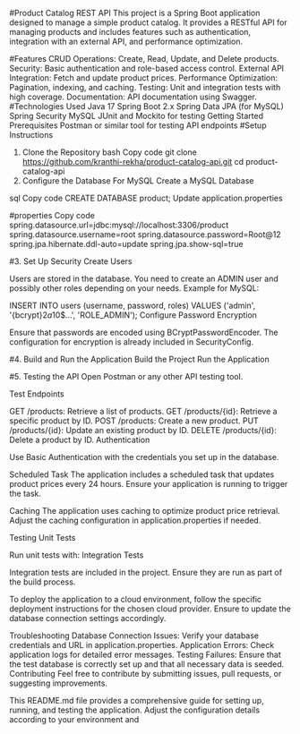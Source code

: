 #Product Catalog REST API
This project is a Spring Boot application designed to manage a simple product catalog. It provides a RESTful API for managing products and includes features such as authentication, integration with an external API, and performance optimization.

#Features
CRUD Operations: Create, Read, Update, and Delete products.
Security: Basic authentication and role-based access control.
External API Integration: Fetch and update product prices.
Performance Optimization: Pagination, indexing, and caching.
Testing: Unit and integration tests with high coverage.
Documentation: API documentation using Swagger.
#Technologies Used
Java 17
Spring Boot 2.x
Spring Data JPA (for MySQL)
Spring Security
MySQL 
JUnit and Mockito for testing
Getting Started
Prerequisites
Postman or similar tool for testing API endpoints
#Setup Instructions
1. Clone the Repository
bash
Copy code
git clone https://github.com/kranthi-rekha/product-catalog-api.git
cd product-catalog-api
2. Configure the Database
For MySQL
Create a MySQL Database

sql
Copy code
CREATE DATABASE product;
Update application.properties

#properties
Copy code
spring.datasource.url=jdbc:mysql://localhost:3306/product
spring.datasource.username=root
spring.datasource.password=Root@12
spring.jpa.hibernate.ddl-auto=update
spring.jpa.show-sql=true



#3. Set Up Security
Create Users

Users are stored in the database. You need to create an ADMIN user and possibly other roles depending on your needs. Example for MySQL:

INSERT INTO users (username, password, roles) VALUES ('admin', '{bcrypt}$2a$10$...', 'ROLE_ADMIN');
Configure Password Encryption

Ensure that passwords are encoded using BCryptPasswordEncoder. The configuration for encryption is already included in SecurityConfig.

#4. Build and Run the Application
Build the Project
Run the Application


#5. Testing the API
Open Postman or any other API testing tool.

Test Endpoints

GET /products: Retrieve a list of products.
GET /products/{id}: Retrieve a specific product by ID.
POST /products: Create a new product.
PUT /products/{id}: Update an existing product by ID.
DELETE /products/{id}: Delete a product by ID.
Authentication

Use Basic Authentication with the credentials you set up in the database.

Scheduled Task
The application includes a scheduled task that updates product prices every 24 hours. Ensure your application is running to trigger the task.

Caching
The application uses caching to optimize product price retrieval. Adjust the caching configuration in application.properties if needed.

Testing
Unit Tests

Run unit tests with:
Integration Tests

Integration tests are included in the project. Ensure they are run as part of the build process.



To deploy the application to a cloud environment, follow the specific deployment instructions for the chosen cloud provider. Ensure to update the database connection settings accordingly.

Troubleshooting
Database Connection Issues: Verify your database credentials and URL in application.properties.
Application Errors: Check application logs for detailed error messages.
Testing Failures: Ensure that the test database is correctly set up and that all necessary data is seeded.
Contributing
Feel free to contribute by submitting issues, pull requests, or suggesting improvements.

This README.md file provides a comprehensive guide for setting up, running, and testing the application. Adjust the configuration details according to your environment and
